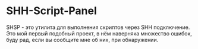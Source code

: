 # SHH-Script-Panel
SHSP - это утилита для выполнения скриптов через SHH подключение. Это мой первый подобный проект, в нём наверняка множество ошибок, буду рад, если вы сообщите мне об них, при обнаружении.
